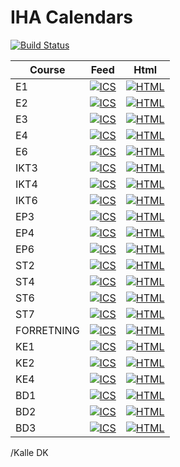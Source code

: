 # IHA Calendars
[![Build Status](https://travis-ci.org/KalleDK/IHACal.svg?branch=master)](https://travis-ci.org/KalleDK/IHACal)

Course | Feed | Html
-------|------|-----
E1 | [![ICS](https://img.shields.io/badge/ICS-build-green.svg)](http://icalx.com/public/KalleDK/E1.ics) | [![HTML](https://img.shields.io/badge/HTML-build-green.svg)](http://www.icalx.com/html/KalleDK/week.php?cal=E1)
E2 | [![ICS](https://img.shields.io/badge/ICS-build-green.svg)](http://icalx.com/public/KalleDK/E2.ics) | [![HTML](https://img.shields.io/badge/HTML-build-green.svg)](http://www.icalx.com/html/KalleDK/week.php?cal=E2)
E3 | [![ICS](https://img.shields.io/badge/ICS-build-green.svg)](http://icalx.com/public/KalleDK/E3.ics) | [![HTML](https://img.shields.io/badge/HTML-build-green.svg)](http://www.icalx.com/html/KalleDK/week.php?cal=E3)
E4 | [![ICS](https://img.shields.io/badge/ICS-build-green.svg)](http://icalx.com/public/KalleDK/E4.ics) | [![HTML](https://img.shields.io/badge/HTML-build-green.svg)](http://www.icalx.com/html/KalleDK/week.php?cal=E4)
E6 | [![ICS](https://img.shields.io/badge/ICS-build-green.svg)](http://icalx.com/public/KalleDK/E6.ics) | [![HTML](https://img.shields.io/badge/HTML-build-green.svg)](http://www.icalx.com/html/KalleDK/week.php?cal=E6)
IKT3 | [![ICS](https://img.shields.io/badge/ICS-build-green.svg)](http://icalx.com/public/KalleDK/IKT3.ics) | [![HTML](https://img.shields.io/badge/HTML-build-green.svg)](http://www.icalx.com/html/KalleDK/week.php?cal=IKT3)
IKT4 | [![ICS](https://img.shields.io/badge/ICS-build-green.svg)](http://icalx.com/public/KalleDK/IKT4.ics) | [![HTML](https://img.shields.io/badge/HTML-build-green.svg)](http://www.icalx.com/html/KalleDK/week.php?cal=IKT4)
IKT6 | [![ICS](https://img.shields.io/badge/ICS-build-green.svg)](http://icalx.com/public/KalleDK/IKT6.ics) | [![HTML](https://img.shields.io/badge/HTML-build-green.svg)](http://www.icalx.com/html/KalleDK/week.php?cal=IKT6)
EP3 | [![ICS](https://img.shields.io/badge/ICS-build-green.svg)](http://icalx.com/public/KalleDK/EP3.ics) | [![HTML](https://img.shields.io/badge/HTML-build-green.svg)](http://www.icalx.com/html/KalleDK/week.php?cal=EP3)
EP4 | [![ICS](https://img.shields.io/badge/ICS-build-green.svg)](http://icalx.com/public/KalleDK/EP4.ics) | [![HTML](https://img.shields.io/badge/HTML-build-green.svg)](http://www.icalx.com/html/KalleDK/week.php?cal=EP4)
EP6 | [![ICS](https://img.shields.io/badge/ICS-build-green.svg)](http://icalx.com/public/KalleDK/EP6.ics) | [![HTML](https://img.shields.io/badge/HTML-build-green.svg)](http://www.icalx.com/html/KalleDK/week.php?cal=EP6)
ST2 | [![ICS](https://img.shields.io/badge/ICS-build-green.svg)](http://icalx.com/public/KalleDK/ST2.ics) | [![HTML](https://img.shields.io/badge/HTML-build-green.svg)](http://www.icalx.com/html/KalleDK/week.php?cal=ST2)
ST4 | [![ICS](https://img.shields.io/badge/ICS-build-green.svg)](http://icalx.com/public/KalleDK/ST4.ics) | [![HTML](https://img.shields.io/badge/HTML-build-green.svg)](http://www.icalx.com/html/KalleDK/week.php?cal=ST4)
ST6 | [![ICS](https://img.shields.io/badge/ICS-build-green.svg)](http://icalx.com/public/KalleDK/ST6.ics) | [![HTML](https://img.shields.io/badge/HTML-build-green.svg)](http://www.icalx.com/html/KalleDK/week.php?cal=ST6)
ST7 | [![ICS](https://img.shields.io/badge/ICS-build-green.svg)](http://icalx.com/public/KalleDK/ST7.ics) | [![HTML](https://img.shields.io/badge/HTML-build-green.svg)](http://www.icalx.com/html/KalleDK/week.php?cal=ST7)
FORRETNING | [![ICS](https://img.shields.io/badge/ICS-build-green.svg)](http://icalx.com/public/KalleDK/FORRETNING.ics) | [![HTML](https://img.shields.io/badge/HTML-build-green.svg)](http://www.icalx.com/html/KalleDK/week.php?cal=FORRETNING)
KE1 | [![ICS](https://img.shields.io/badge/ICS-build-green.svg)](http://icalx.com/public/KalleDK/KE1.ics) | [![HTML](https://img.shields.io/badge/HTML-build-green.svg)](http://www.icalx.com/html/KalleDK/week.php?cal=KE1)
KE2 | [![ICS](https://img.shields.io/badge/ICS-build-green.svg)](http://icalx.com/public/KalleDK/KE2.ics) | [![HTML](https://img.shields.io/badge/HTML-build-green.svg)](http://www.icalx.com/html/KalleDK/week.php?cal=KE2)
KE4 | [![ICS](https://img.shields.io/badge/ICS-build-green.svg)](http://icalx.com/public/KalleDK/KE4.ics) | [![HTML](https://img.shields.io/badge/HTML-build-green.svg)](http://www.icalx.com/html/KalleDK/week.php?cal=KE4)
BD1 | [![ICS](https://img.shields.io/badge/ICS-build-green.svg)](http://icalx.com/public/KalleDK/BD1.ics) | [![HTML](https://img.shields.io/badge/HTML-build-green.svg)](http://www.icalx.com/html/KalleDK/week.php?cal=BD1)
BD2 | [![ICS](https://img.shields.io/badge/ICS-build-green.svg)](http://icalx.com/public/KalleDK/BD2.ics) | [![HTML](https://img.shields.io/badge/HTML-build-green.svg)](http://www.icalx.com/html/KalleDK/week.php?cal=BD2)
BD3 | [![ICS](https://img.shields.io/badge/ICS-build-green.svg)](http://icalx.com/public/KalleDK/BD3.ics) | [![HTML](https://img.shields.io/badge/HTML-build-green.svg)](http://www.icalx.com/html/KalleDK/week.php?cal=BD3)

/Kalle DK
